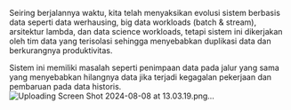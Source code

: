 Seiring berjalannya waktu, kita telah menyaksikan evolusi sistem berbasis data seperti data werhausing, big data workloads (batch & stream), arsitektur lambda, dan data science workloads, tetapi sistem ini dikerjakan oleh tim data yang terisolasi sehingga menyebabkan duplikasi data dan berkurangnya produktivitas.

Sistem ini memiliki masalah seperti penimpaan data pada jalur yang sama yang menyebabkan hilangnya data jika terjadi kegagalan pekerjaan dan pembaruan pada data historis.![Uploading Screen Shot 2024-08-08 at 13.03.19.png…]()
